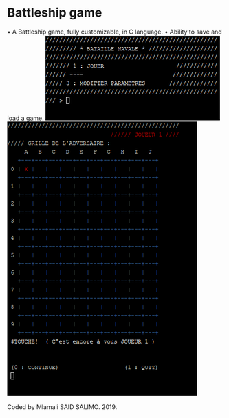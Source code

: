 # Battleship game

• A Battleship game, fully customizable, in C language. 
• Ability to save and load a game. 
![](/images/screen%20(1).png)
![](/images/screen%20(2).png)

Coded by Mlamali SAID SALIMO. 2019. 

